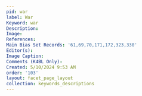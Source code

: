 ```yaml
---
pid: war
label: War
Keyword: war
Description: 
Image: 
References: 
Main Bias Set Records: '61,69,70,171,172,323,330'
Editor(s): 
Image Caption: 
Comments (K4BL Only): 
Created: 5/10/2024 9:53 AM
order: '103'
layout: facet_page_layout
collection: keywords_descriptions
---
```

